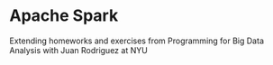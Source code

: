 # Apache Spark 
Extending homeworks and exercises from Programming for Big Data Analysis with Juan Rodriguez at NYU

